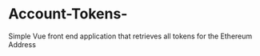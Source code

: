 # Account-Tokens-
Simple Vue front end application that retrieves all tokens for the Ethereum Address
